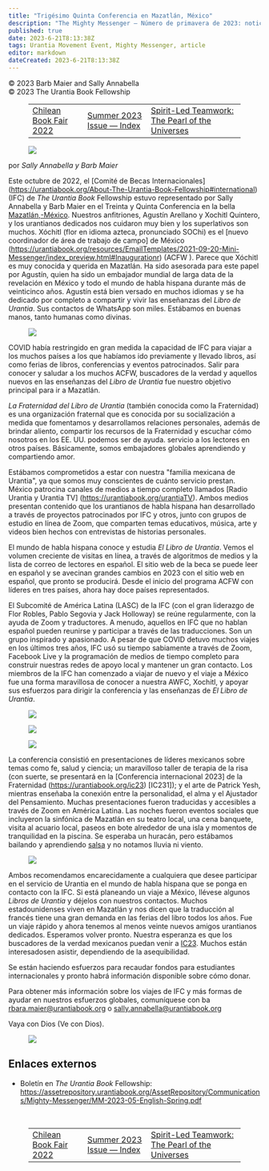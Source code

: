```yaml
---
title: "Trigésimo Quinta Conferencia en Mazatlán, México"
description: "The Mighty Messenger — Número de primavera de 2023: noticias y opiniones para los lectores de El Libro de Urantia"
published: true
date: 2023-6-21T8:13:38Z
tags: Urantia Movement Event, Mighty Messenger, article
editor: markdown
dateCreated: 2023-6-21T8:13:38Z
---
```


<p class="v-card v-sheet theme--light grey lighten-3 px-2">© 2023 Barb Maier and Sally Annabella<br>© 2023 The Urantia Book Fellowship</p>
<figure class="table chapter-navigator">
  <table>
    <tbody>
      <tr>
        <td>
        <a href="/es/article/Pablo_Segovia/Chilean_Book_Fair_2022">
          <span class="mdi mdi-arrow-left-drop-circle"></span><span class="pl-2">Chilean Book Fair 2022</span>
        </a>
        </td>
        <td>
        <a href="/es/index/articles_mighty_messenger#summer-2023-issue">
          <span class="mdi mdi-book-open-variant"></span><span class="pl-2">Summer 2023 Issue — Index</span>
        </a>
        </td>
        <td>
        <a href="/es/article/Aprilhelen/Spirit_Led_Teamwork">
          <span class="pr-2">Spirit-Led Teamwork: The Pearl of the Universes</span><span class="mdi mdi-arrow-right-drop-circle"></span>
        </a>
        </td>
      </tr>
    </tbody>
  </table>
</figure>


<figure id="Figure_1" class="image urantiapedia estilo-imagen-alinear-izquierda">
<img src="/image/article/The_Mighty_Messenger/2023_Spring/037.jpg">
</figure>

por _Sally Annabella y Barb Maier_

Este octubre de 2022, el [Comité de Becas Internacionales] (https://urantiabook.org/About-The-Urantia-Book-Fellowship#international) (IFC) de _The Urantia Book_ Fellowship estuvo representado por Sally Annabella y Barb Maier en el Treinta y Quinta Conferencia en la bella [Mazatlán,-México](https://en.wikipedia.org/wiki/Mazatl%C3%A1n). Nuestros anfitriones, Agustín Arellano y Xochitl Quintero, y los urantianos dedicados nos cuidaron muy bien y los superlativos son muchos. Xóchitl (flor en idioma azteca, pronunciado SOChi) es el [nuevo coordinador de área de trabajo de campo] de México (https://urantiabook.org/resources/EmailTemplates/2021-09-20-Mini-Messenger/index_preview.html#Inaugurationr) (ACFW ). Parece que Xóchitl es muy conocida y querida en Mazatlán. Ha sido asesorada para este papel por Agustín, quien ha sido un embajador mundial de larga data de la revelación en México y todo el mundo de habla hispana durante más de veinticinco años. Agustín está bien versado en muchos idiomas y se ha dedicado por completo a compartir y vivir las enseñanzas del _Libro de Urantia_. Sus contactos de WhatsApp son miles. Estábamos en buenas manos, tanto humanas como divinas.

<figure id="Figure_2" class="image urantiapedia estilo-imagen-alinear-derecha">
<img src="/image/article/The_Mighty_Messenger/2023_Spring/004.jpg">
</figure>

COVID había restringido en gran medida la capacidad de IFC para viajar a los muchos países a los que habíamos ido previamente y llevado libros, así como ferias de libros, conferencias y eventos patrocinados. Salir para conocer y saludar a los muchos ACFW, buscadores de la verdad y aquellos nuevos en las enseñanzas del _Libro de Urantia_ fue nuestro objetivo principal para ir a Mazatlán.

_La Fraternidad del Libro de Urantia_ (también conocida como la Fraternidad) es una organización fraternal que es conocida por su socialización a medida que fomentamos y desarrollamos relaciones personales, además de brindar aliento, compartir los recursos de la Fraternidad y escuchar cómo nosotros en los EE. UU. podemos ser de ayuda. servicio a los lectores en otros países. Básicamente, somos embajadores globales aprendiendo y compartiendo amor.

Estábamos comprometidos a estar con nuestra "familia mexicana de Urantia", ya que somos muy conscientes de cuánto servicio prestan. México patrocina canales de medios a tiempo completo llamados [Radio Urantia y Urantia TV] (https://urantiabook.org/urantiaTV). Ambos medios presentan contenido que los urantianos de habla hispana han desarrollado a través de proyectos patrocinados por IFC y otros, junto con grupos de estudio en línea de Zoom, que comparten temas educativos, música, arte y videos bien hechos con entrevistas de historias personales.

El mundo de habla hispana conoce y estudia _El Libro de Urantia_. Vemos el volumen creciente de visitas en línea, a través de algoritmos de medios y la lista de correo de lectores en español. El sitio web de la beca se puede leer en español y se avecinan grandes cambios en 2023 con el sitio web en español, que pronto se producirá. Desde el inicio del programa ACFW con líderes en tres países, ahora hay doce países representados.

El Subcomité de América Latina (LASC) de la IFC (con el gran liderazgo de Flor Robles, Pablo Segovia y Jack Holloway) se reúne regularmente, con la ayuda de Zoom y traductores. A menudo, aquellos en IFC que no hablan español pueden reunirse y participar a través de las traducciones. Son un grupo inspirado y apasionado. A pesar de que COVID detuvo muchos viajes en los últimos tres años, IFC usó su tiempo sabiamente a través de Zoom, Facebook Live y la programación de medios de tiempo completo para construir nuestras redes de apoyo local y mantener un gran contacto. Los miembros de la IFC han comenzado a viajar de nuevo y el viaje a México fue una forma maravillosa de conocer a nuestra AWFC, Xochitl, y apoyar sus esfuerzos para dirigir la conferencia y las enseñanzas de _El Libro de Urantia_.

<figure id="Figure_3" class="image urantiapedia">
<img src="/image/article/The_Mighty_Messenger/2023_Spring/038.jpg">
</figure>

<figure id="Figure_4" class="image urantiapedia">
<img src="/image/article/The_Mighty_Messenger/2023_Spring/039.jpg">
</figure>

<figure id="Figure_5" class="image urantiapedia">
<img src="/image/article/The_Mighty_Messenger/2023_Spring/040.jpg">
</figure>

La conferencia consistió en presentaciones de líderes mexicanos sobre temas como fe, salud y ciencia; un maravilloso taller de terapia de la risa (con suerte, se presentará en la [Conferencia internacional 2023] de la Fraternidad (https://urantiabook.org/ic23) [IC231]); y el arte de Patrick Yesh, mientras enseñaba la conexión entre la personalidad, el alma y el Ajustador del Pensamiento. Muchas presentaciones fueron traducidas y accesibles a través de Zoom en América Latina. Las noches fueron eventos sociales que incluyeron la sinfónica de Mazatlán en su teatro local, una cena banquete, visita al acuario local, paseos en bote alrededor de una isla y momentos de tranquilidad en la piscina. Se esperaba un huracán, pero estábamos bailando y aprendiendo [salsa](https://en.wikipedia.org/wiki/Salsa_(dance)) y no notamos lluvia ni viento.

<figure id="Figure_6" class="image urantiapedia estilo-imagen-alinear-derecha">
<img src="/image/article/The_Mighty_Messenger/2023_Spring/005.jpg">
</figure>

Ambos recomendamos encarecidamente a cualquiera que desee participar en el servicio de Urantia en el mundo de habla hispana que se ponga en contacto con la IFC. Si está planeando un viaje a México, llévese algunos _Libros de Urantia_ y déjelos con nuestros contactos. Muchos estadounidenses viven en Mazatlán y nos dicen que la traducción al francés tiene una gran demanda en las ferias del libro todos los años. Fue un viaje rápido y ahora tenemos al menos veinte nuevos amigos urantianos dedicados. Esperamos volver pronto. Nuestra esperanza es que los buscadores de la verdad mexicanos puedan venir a [IC23](https://urantiabook.org/ic23). Muchos están interesados ​​en asistir, dependiendo de la asequibilidad.

Se están haciendo esfuerzos para recaudar fondos para estudiantes internacionales y pronto habrá información disponible sobre cómo donar.

Para obtener más información sobre los viajes de IFC y más formas de ayudar en nuestros esfuerzos globales, comuníquese con ba rbara.maier@urantiabook.org o sally.annabella@urantiabook.org

Vaya con Dios (Ve con Dios).

<figure id="Figure_7" class="image urantiapedia">
<img src="/image/article/The_Mighty_Messenger/2023_Spring/042.jpg">
</figure>

## Enlaces externos

* Boletín en _The Urantia Book_ Fellowship: https://assetrepository.urantiabook.org/AssetRepository/Communications/Mighty-Messenger/MM-2023-05-English-Spring.pdf

<br>

<figure class="table chapter-navigator">
  <table>
    <tbody>
      <tr>
        <td>
        <a href="/es/article/Pablo_Segovia/Chilean_Book_Fair_2022">
          <span class="mdi mdi-arrow-left-drop-circle"></span><span class="pl-2">Chilean Book Fair 2022</span>
        </a>
        </td>
        <td>
        <a href="/es/index/articles_mighty_messenger#summer-2023-issue">
          <span class="mdi mdi-book-open-variant"></span><span class="pl-2">Summer 2023 Issue — Index</span>
        </a>
        </td>
        <td>
        <a href="/es/article/Aprilhelen/Spirit_Led_Teamwork">
          <span class="pr-2">Spirit-Led Teamwork: The Pearl of the Universes</span><span class="mdi mdi-arrow-right-drop-circle"></span>
        </a>
        </td>
      </tr>
    </tbody>
  </table>
</figure>

